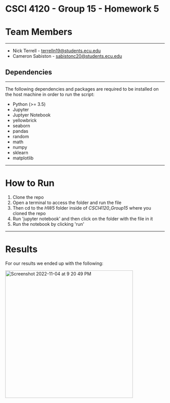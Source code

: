 # CSCI 4120 - Group 15 - Homework 5

# Team Members
___
- Nick Terrell - terrelln19@students.ecu.edu
- Cameron Sabiston - sabistonc20@students.ecu.edu
## Dependencies
---
The following dependencies and packages are required to be installed on the host machine in order to run the script:
 - Python (>= 3.5)
 - Jupyter
 - Juptyer Notebook
 - yellowbrick
 - seaborn
 - pandas
 - random
 - math
 - numpy
 - sklearn
 - matplotlib
___
# How to Run
1. Clone the repo
2. Open a terminal to access the folder and run the file
3. Then cd to the *HW5* folder inside of *CSCI4120_Group15* where you cloned the repo
4. Run 'jupyter notebook' and then click on the folder with the file in it
5. Run the notebook by clicking 'run'
---
# Results
For our results we ended up with the following:

<img width="403" alt="Screenshot 2022-11-04 at 9 20 49 PM" src="https://user-images.githubusercontent.com/94388598/200094790-4785378f-2ffe-4742-8522-baaaf95cb10b.png">
